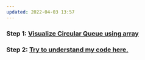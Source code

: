 ```yaml
---
updated: 2022-04-03 13:57
---
```

### **Step 1:** [Visualize Circular Queue using array ](https://youtu.be/KSvMGwc9dN8)

### **Step 2:** [Try to understand my code here.](./CircularQueue_Array.java)
